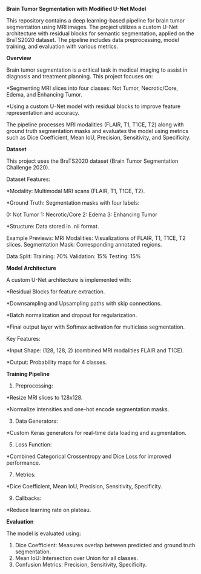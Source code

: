 **Brain Tumor Segmentation with Modified U-Net Model**

This repository contains a deep learning-based pipeline for brain tumor segmentation using MRI images. The project utilizes a custom U-Net architecture with residual blocks for semantic segmentation, applied on the BraTS2020 dataset. The pipeline includes data preprocessing, model training, and evaluation with various metrics.

**Overview**

Brain tumor segmentation is a critical task in medical imaging to assist in diagnosis and treatment planning. This project focuses on:

*Segmenting MRI slices into four classes: Not Tumor, Necrotic/Core, Edema, and Enhancing Tumor.

*Using a custom U-Net model with residual blocks to improve feature representation and accuracy.

The pipeline processes MRI modalities (FLAIR, T1, T1CE, T2) along with ground truth segmentation masks and evaluates the model using metrics such as Dice Coefficient, Mean IoU, Precision, Sensitivity, and Specificity.

**Dataset**

This project uses the BraTS2020 dataset (Brain Tumor Segmentation Challenge 2020).

Dataset Features:

*Modality: Multimodal MRI scans (FLAIR, T1, T1CE, T2).

*Ground Truth: Segmentation masks with four labels:

  0: Not Tumor
  1: Necrotic/Core
  2: Edema
  3: Enhancing Tumor
  
*Structure: Data stored in .nii format.

Example Previews:
MRI Modalities: Visualizations of FLAIR, T1, T1CE, T2 slices.
Segmentation Mask: Corresponding annotated regions.

Data Split:
Training: 70%
Validation: 15%
Testing: 15%

**Model Architecture**

A custom U-Net architecture is implemented with:

*Residual Blocks for feature extraction.

*Downsampling and Upsampling paths with skip connections.

*Batch normalization and dropout for regularization.

*Final output layer with Softmax activation for multiclass segmentation.

Key Features:

*Input Shape: (128, 128, 2) (combined MRI modalities FLAIR and T1CE).

*Output: Probability maps for 4 classes.

**Training Pipeline**

1. Preprocessing:
   
  *Resize MRI slices to 128x128.
  
  *Normalize intensities and one-hot encode segmentation masks.
  
3. Data Generators:
   
  *Custom Keras generators for real-time data loading and augmentation.
  
5. Loss Function:
   
  *Combined Categorical Crossentropy and Dice Loss for improved performance.
  
7. Metrics:
   
  *Dice Coefficient, Mean IoU, Precision, Sensitivity, Specificity.
  
9. Callbacks:
    
  *Reduce learning rate on plateau.

**Evaluation**

The model is evaluated using:

1. Dice Coefficient: Measures overlap between predicted and ground truth segmentation.
2. Mean IoU: Intersection over Union for all classes.
3. Confusion Metrics: Precision, Sensitivity, Specificity.
